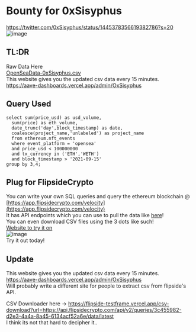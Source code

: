 # Bounty for 0xSisyphus
https://twitter.com/0xSisyphus/status/1445378356619382786?s=20  
![image](https://user-images.githubusercontent.com/9086733/136124795-97c1e765-2b4f-4557-ae2c-192293f1922b.png)  
## TL:DR
Raw Data Here  
[OpenSeaData-0xSisyphus.csv](https://github.com/antonyip/aave_dashboards/files/7290121/OpenSeaData-0xSisyphus.csv)  
This website gives you the updated csv data every 15 minutes.  
https://aave-dashboards.vercel.app/admin/OxSisyphus  
## Query Used 
```
select sum(price_usd) as usd_volume, 
  sum(price) as eth_volume,
  date_trunc('day',block_timestamp) as date,
  coalesce(project_name,'unlabeled') as project_name
  from ethereum.nft_events 
  where event_platform = 'opensea' 
  and price_usd < 100000000
  and tx_currency in ('ETH','WETH')
  and block_timestamp > '2021-09-15' 
group by 3,4;
```
## Plug for FlipsideCrypto
You can write your own SQL queries and query the ethereum blockchain @ [https://app.flipsidecrypto.com/velocity](https://app.flipsidecrypto.com/velocity)  
It has API endpoints which you can use to pull the data like [here](https://api.flipsidecrypto.com/api/v2/queries/397d754a-5f73-4071-bcb5-ad5439dea98d/data/latest)!  
You can even download CSV files using the 3 dots like such!  
[Website to try it on](https://app.flipsidecrypto.com/dashboard/flash-opensea-ZEvdQ1)  
![image](https://user-images.githubusercontent.com/9086733/136125915-d8798881-091f-421c-b2b1-e0528a3b0c56.png)  
Try it out today!  

## Update
This website gives you the updated csv data every 15 minutes.  
https://aave-dashboards.vercel.app/admin/OxSisyphus   
Will probably write a different site for people to extract csv from flipside's API.  

CSV Downloader here -> https://flipside-testframe.vercel.app/csv-download?url=https://api.flipsidecrypto.com/api/v2/queries/3c455982-d2e3-4a4a-8a45-6134acf52a6e/data/latest  
I think its not that hard to decipher it..
